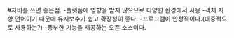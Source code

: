 #자바를 쓰면 좋은점.
-플랫폼에 영향을 받지 않으므로 다양한 환경에서 사용
-객체 지향 언어이기 때문에 유지보수가 쉽고 확장성이 좋다.
-프로그램이 안정적이다.(대중적으로 사용하는?)
-풍부한 기능을 제공하는 오픈 소스이다.